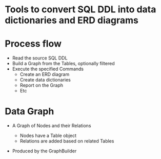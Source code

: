 # Tools to convert SQL DDL into data dictionaries and ERD diagrams


# Process flow

* Read the source SQL DDL
* Build a Graph from the Tables, optionally filtered
* Execute the specified Commands
    * Create an ERD diagram
    * Create data dictionaries
    * Report on the Graph
    * Etc

# Data Graph

* A Graph of Nodes and their Relations
    * Nodes have a Table object
    * Relations are added based on related Tables

* Produced by the GraphBuilder